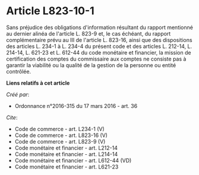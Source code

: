 # Article L823-10-1

Sans préjudice des obligations d'information résultant du rapport mentionné au dernier alinéa de l'article L. 823-9 et, le
cas échéant, du rapport complémentaire prévu au III de l'article L. 823-16, ainsi que des dispositions des articles L. 234-1
à L. 234-4 du présent code et des articles L. 212-14, L. 214-14, L. 621-23 et L. 612-44 du code monétaire et financier, la
mission de certification des comptes du commissaire aux comptes ne consiste pas à garantir la viabilité ou la qualité de la
gestion de la personne ou entité contrôlée.

**Liens relatifs à cet article**

_Créé par_:

  - Ordonnance n°2016-315 du 17 mars 2016 - art. 36

_Cite_:

  - Code de commerce - art. L234-1 (V)
  - Code de commerce - art. L823-16 (V)
  - Code de commerce - art. L823-9 (V)
  - Code monétaire et financier - art. L212-14
  - Code monétaire et financier - art. L214-14
  - Code monétaire et financier - art. L612-44 (VD)
  - Code monétaire et financier - art. L621-23
